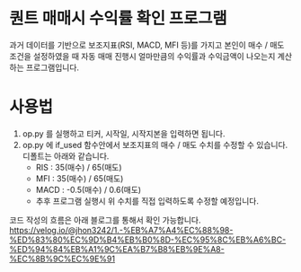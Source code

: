 # 퀀트 매매시 수익률 확인 프로그램
과거 데이터를 기반으로 보조지표(RSI, MACD, MFI 등)를 가지고 본인이 매수 / 매도 조건을 설정하였을 때
자동 매매 진행시 얼마만큼의 수익률과 수익금액이 나오는지 계산하는 프로그램입니다.

# 사용법
1. op.py 를 실행하고 티커, 시작일, 시작지본을 입력하면 됩니다.
2. op.py 에 if_used 함수안에서 보조지표의 매수 / 매도 수치를 수정할 수 있습니다. 디폴트는 아래와 같습니다.
	* RIS : 35(매수) / 65(매도)
	* MFI : 35(매수) / 65(매도)
	* MACD : -0.5(매수) / 0.6(매도)
	* 추후 프로그램 실행시 위 수치를 직접 입력하도록 수정할 예정입니다.

코드 작성의 흐름은 아래 블로그를 통해서 확인 가능합니다.
https://velog.io/@jhon3242/1.-%EB%A7%A4%EC%88%98-%ED%83%80%EC%9D%B4%EB%B0%8D-%EC%95%8C%EB%A6%BC-%ED%94%84%EB%A1%9C%EA%B7%B8%EB%9E%A8-%EC%8B%9C%EC%9E%91
